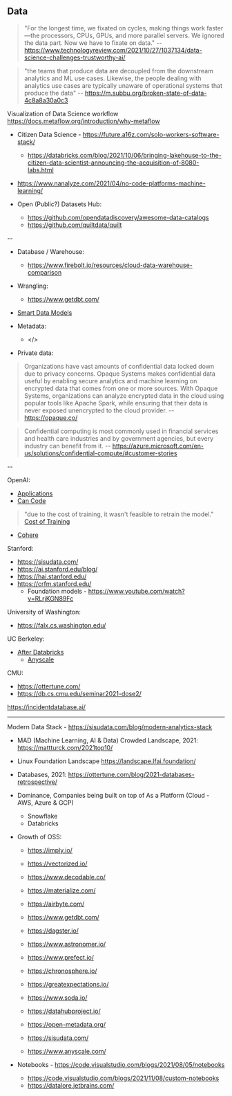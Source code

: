 ## Data

> "For the longest time, we fixated on cycles, making things work faster—the processors, CPUs, GPUs, and more parallel servers. We ignored the data part. Now we have to fixate on data." -- https://www.technologyreview.com/2021/10/27/1037134/data-science-challenges-trustworthy-ai/

> "the teams that produce data are decoupled from the downstream analytics and ML use cases. Likewise, the people dealing with analytics use cases are typically unaware of operational systems that produce the data" -- https://m.subbu.org/broken-state-of-data-4c8a8a30a0c3

Visualization of Data Science workflow https://docs.metaflow.org/introduction/why-metaflow

- Citizen Data Science - https://future.a16z.com/solo-workers-software-stack/
  - https://databricks.com/blog/2021/10/06/bringing-lakehouse-to-the-citizen-data-scientist-announcing-the-acquisition-of-8080-labs.html

- https://www.nanalyze.com/2021/04/no-code-platforms-machine-learning/

- Open (Public?) Datasets Hub:
  - https://github.com/opendatadiscovery/awesome-data-catalogs
  - https://github.com/quiltdata/quilt 

--

* Database / Warehouse:
  * https://www.firebolt.io/resources/cloud-data-warehouse-comparison

* Wrangling:
  * https://www.getdbt.com/

* [Smart Data Models](https://smartdatamodels.org/)

* Metadata:
  * </>

* Private data:
> Organizations have vast amounts of confidential data locked down due to privacy concerns. Opaque Systems makes confidential data useful by enabling secure analytics and machine learning on encrypted data that comes from one or more sources.
With Opaque Systems, organizations can analyze encrypted data in the cloud using popular tools like Apache Spark, while ensuring that their data is never exposed unencrypted to the cloud provider. -- https://opaque.co/

> Confidential computing is most commonly used in financial services and health care industries and by government agencies, but every industry can benefit from it. -- https://azure.microsoft.com/en-us/solutions/confidential-compute/#customer-stories

--

OpenAI:
* [Applications](https://beta.openai.com/examples)
* [Can Code](https://spectrum.ieee.org/openai-wont-replace-coders)
> "due to the cost of training, it wasn't feasible to retrain the model."
[Cost of Training](https://spectrum.ieee.org/deep-learning-computational-cost)
* [Cohere](https://venturebeat.com/2021/11/15/openai-rival-cohere-launches-language-model-api/)

Stanford:
  * https://sisudata.com/
  * https://ai.stanford.edu/blog/
  * https://hai.stanford.edu/
  * https://crfm.stanford.edu/
    * Foundation models - https://www.youtube.com/watch?v=RLrjKGN89Fc

University of Washington:
  * https://falx.cs.washington.edu/

UC Berkeley:
  * [After Databricks](https://rise.cs.berkeley.edu/blog/the-inside-story-of-how-uc-berkeley-became-the-incubator-for-red-hot-enterprise-startups-databricks-sifive-and-anyscale/)
    * [Anyscale](https://docs.ray.io/en/master/index.html)

CMU:
  * https://ottertune.com/
  * https://db.cs.cmu.edu/seminar2021-dose2/

https://incidentdatabase.ai/

---

Modern Data Stack - https://sisudata.com/blog/modern-analytics-stack

* MAD (Machine Learning, AI & Data) Crowded Landscape, 2021: https://mattturck.com/2021top10/ 
* Linux Foundation Landscape https://landscape.lfai.foundation/ 

* Databases, 2021: https://ottertune.com/blog/2021-databases-retrospective/

* Dominance, Companies being built on top of As a Platform (Cloud - AWS, Azure & GCP)
  * Snowflake
  * Databricks

* Growth of OSS:

  * https://imply.io/
  * https://vectorized.io/
  * https://www.decodable.co/
  * https://materialize.com/


  * https://airbyte.com/
  * https://www.getdbt.com/
  * https://dagster.io/
  * https://www.astronomer.io/
  * https://www.prefect.io/
  * https://chronosphere.io/

  * https://greatexpectations.io/
  * https://www.soda.io/

  * https://datahubproject.io/ 
  * https://open-metadata.org/

  * https://sisudata.com/
  * https://www.anyscale.com/

* Notebooks - https://code.visualstudio.com/blogs/2021/08/05/notebooks
  * https://code.visualstudio.com/blogs/2021/11/08/custom-notebooks
  * https://datalore.jetbrains.com/

